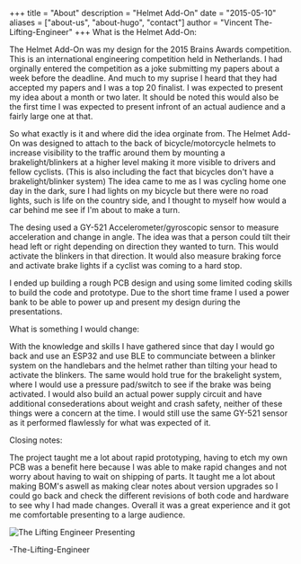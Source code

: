 +++
title = "About"
description = "Helmet Add-On"
date = "2015-05-10"
aliases = ["about-us", "about-hugo", "contact"]
author = "Vincent The-Lifting-Engineer"
+++
What is the Helmet Add-On:  
  
The Helmet Add-On was my design for the 2015 Brains Awards competition. This is an international engineering competition held in Netherlands. I had orginally entered the competition as a joke submitting my papers about a week before the deadline. And much to my suprise I heard that they had accepted my papers and I was a top 20 finalist. I was expected to present my idea about a month or two later. It should be noted this would also be the first time I was expected to present infront of an actual audience and a fairly large one at that.    
  
So what exactly is it and where did the idea orginate from. The Helmet Add-On was designed to attach to the back of bicycle/motorcycle helmets to increase visibility to the traffic around them by mounting a brakelight/blinkers at a higher level making it more visible to drivers and fellow cyclists. (This is also including the fact that bicycles don't have a brakelight/blinker system) The idea came to me as I was cycling home one day in the dark, sure I had lights on my bicycle but there were no road lights, such is life on the country side, and I thought to myself how would a car behind me see if I'm about to make a turn.  
  
The desing used a GY-521 Accelerometer/gyroscopic sensor to measure acceleration and change in angle. The idea was that a person could tilt their head left or right depending on direction they wanted to turn. This would activate the blinkers in that direction. It would also measure braking force and activate brake lights if a cyclist was coming to a hard stop.       
  
I ended up building a rough PCB design and using some limited coding skills to build the code and prototype. Due to the short time frame I used a power bank to be able to power up and present my design during the presentations.   
  
What is something I would change:  
  
With the knowledge and skills I have gathered since that day I would go back and use an ESP32 and use BLE to communciate between a blinker system on the handlebars and the helmet rather than tilting your head to activate the blinkers. The same would hold true for the brakelight system, where I would use a pressure pad/switch to see if the brake was being activated. I would also build an actual power supply circuit and have additional consederations about weight and crash safety, neither of these things were a concern at the time. I would still use the same GY-521 sensor as it performed flawlessly for what was expected of it.  
  
Closing notes:   
  
The project taught me a lot about rapid prototyping, having to etch my own PCB was a benefit here because I was able to make rapid changes and not worry about having to wait on shipping of parts. It taught me a lot about making BOM's aswell as making clear notes about version upgrades so I could go back and check the different revisions of both code and hardware to see why I had made changes. Overall it was a great experience and it got me comfortable presenting to a large audience.  
  
![The Lifting Engineer Presenting](../itsamevincent.jpg)  
  
-The-Lifting-Engineer
